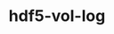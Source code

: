 ---
title: "hdf5-vol-log"
layout: cache
categories: [package, develop-2023-08-13]
meta: {"versions": ["1.4.0"], "compilers": ["gcc@=11.1.0", "oneapi@=2023.2.0"], "oss": ["ubuntu20.04"], "platforms": ["linux"], "targets": ["ppc64le", "x86_64", "x86_64_v3"], "stacks": ["data-vis-sdk", "e4s", "e4s-oneapi", "e4s-power", "root"], "num_specs": 9, "num_specs_by_stack": {"root": 9, "e4s-power": 3, "e4s-oneapi": 1, "data-vis-sdk": 1, "e4s": 4}}
spec_details: [{"hash": "lsgg2advmmh32jeil2s3nmeqqiun3f6b", "compiler": "gcc@=11.1.0", "versions": ["1.4.0"], "os": "ubuntu20.04", "platform": "linux", "target": "ppc64le", "variants": ["build_system=autotools"], "stacks": ["root", "e4s-power"], "size": "-", "tarball": "https://binaries.spack.io/releases/develop-2023-08-13/build_cache/linux-ubuntu20.04-ppc64le/gcc-11.1.0/hdf5-vol-log-1.4.0/linux-ubuntu20.04-ppc64le-gcc-11.1.0-hdf5-vol-log-1.4.0-lsgg2advmmh32jeil2s3nmeqqiun3f6b.spack"}, {"hash": "iao425iz57nhkrfry4cxpywsnvhtbeej", "compiler": "gcc@=11.1.0", "versions": ["1.4.0"], "os": "ubuntu20.04", "platform": "linux", "target": "ppc64le", "variants": ["build_system=autotools"], "stacks": ["root", "e4s-power"], "size": "-", "tarball": "https://binaries.spack.io/releases/develop-2023-08-13/build_cache/linux-ubuntu20.04-ppc64le/gcc-11.1.0/hdf5-vol-log-1.4.0/linux-ubuntu20.04-ppc64le-gcc-11.1.0-hdf5-vol-log-1.4.0-iao425iz57nhkrfry4cxpywsnvhtbeej.spack"}, {"hash": "ksddhrzfoo2fe4estra4svu6wzxdikcf", "compiler": "gcc@=11.1.0", "versions": ["1.4.0"], "os": "ubuntu20.04", "platform": "linux", "target": "ppc64le", "variants": ["build_system=autotools"], "stacks": ["root", "e4s-power"], "size": "-", "tarball": "https://binaries.spack.io/releases/develop-2023-08-13/build_cache/linux-ubuntu20.04-ppc64le/gcc-11.1.0/hdf5-vol-log-1.4.0/linux-ubuntu20.04-ppc64le-gcc-11.1.0-hdf5-vol-log-1.4.0-ksddhrzfoo2fe4estra4svu6wzxdikcf.spack"}, {"hash": "6krdktiivczi5kwqypiqqjmjwlcc7u2u", "compiler": "oneapi@=2023.2.0", "versions": ["1.4.0"], "os": "ubuntu20.04", "platform": "linux", "target": "x86_64", "variants": ["build_system=autotools"], "stacks": ["e4s-oneapi", "root"], "size": "-", "tarball": "https://binaries.spack.io/releases/develop-2023-08-13/build_cache/linux-ubuntu20.04-x86_64/oneapi-2023.2.0/hdf5-vol-log-1.4.0/linux-ubuntu20.04-x86_64-oneapi-2023.2.0-hdf5-vol-log-1.4.0-6krdktiivczi5kwqypiqqjmjwlcc7u2u.spack"}, {"hash": "sngflcraq5i5i6coux767w6ujvf3tres", "compiler": "gcc@=11.1.0", "versions": ["1.4.0"], "os": "ubuntu20.04", "platform": "linux", "target": "x86_64_v3", "variants": ["build_system=autotools"], "stacks": ["data-vis-sdk", "root"], "size": "-", "tarball": "https://binaries.spack.io/releases/develop-2023-08-13/build_cache/linux-ubuntu20.04-x86_64_v3/gcc-11.1.0/hdf5-vol-log-1.4.0/linux-ubuntu20.04-x86_64_v3-gcc-11.1.0-hdf5-vol-log-1.4.0-sngflcraq5i5i6coux767w6ujvf3tres.spack"}, {"hash": "pv54zyywnhlyjokcj55exqaqy42e6s4a", "compiler": "gcc@=11.1.0", "versions": ["1.4.0"], "os": "ubuntu20.04", "platform": "linux", "target": "x86_64_v3", "variants": ["build_system=autotools"], "stacks": ["root", "e4s"], "size": "-", "tarball": "https://binaries.spack.io/releases/develop-2023-08-13/build_cache/linux-ubuntu20.04-x86_64_v3/gcc-11.1.0/hdf5-vol-log-1.4.0/linux-ubuntu20.04-x86_64_v3-gcc-11.1.0-hdf5-vol-log-1.4.0-pv54zyywnhlyjokcj55exqaqy42e6s4a.spack"}, {"hash": "64bse2ti7fzov2kn7iza2arpecydt4pk", "compiler": "gcc@=11.1.0", "versions": ["1.4.0"], "os": "ubuntu20.04", "platform": "linux", "target": "x86_64_v3", "variants": ["build_system=autotools"], "stacks": ["root", "e4s"], "size": "-", "tarball": "https://binaries.spack.io/releases/develop-2023-08-13/build_cache/linux-ubuntu20.04-x86_64_v3/gcc-11.1.0/hdf5-vol-log-1.4.0/linux-ubuntu20.04-x86_64_v3-gcc-11.1.0-hdf5-vol-log-1.4.0-64bse2ti7fzov2kn7iza2arpecydt4pk.spack"}, {"hash": "ni6pskhzrwqgtwobe7lovpfppl4xexiv", "compiler": "gcc@=11.1.0", "versions": ["1.4.0"], "os": "ubuntu20.04", "platform": "linux", "target": "x86_64_v3", "variants": ["build_system=autotools"], "stacks": ["root", "e4s"], "size": "-", "tarball": "https://binaries.spack.io/releases/develop-2023-08-13/build_cache/linux-ubuntu20.04-x86_64_v3/gcc-11.1.0/hdf5-vol-log-1.4.0/linux-ubuntu20.04-x86_64_v3-gcc-11.1.0-hdf5-vol-log-1.4.0-ni6pskhzrwqgtwobe7lovpfppl4xexiv.spack"}, {"hash": "ota6j5jbyp7yyciztdpplvqorquiq2n4", "compiler": "gcc@=11.1.0", "versions": ["1.4.0"], "os": "ubuntu20.04", "platform": "linux", "target": "x86_64_v3", "variants": ["build_system=autotools"], "stacks": ["root", "e4s"], "size": "-", "tarball": "https://binaries.spack.io/releases/develop-2023-08-13/build_cache/linux-ubuntu20.04-x86_64_v3/gcc-11.1.0/hdf5-vol-log-1.4.0/linux-ubuntu20.04-x86_64_v3-gcc-11.1.0-hdf5-vol-log-1.4.0-ota6j5jbyp7yyciztdpplvqorquiq2n4.spack"}]
---